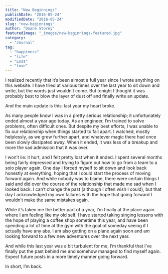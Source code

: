 ```yaml
---
title: "New Beginnings"
publishDate: "2016-05-24"
modifiedDate: "2016-05-24"
slug: "new-beginnings"
author: "Duane Storey"
featuredImage: "_images/new-beginnings-featured.jpg"
category:
  - "Journal"
tag:
  - "happiness"
  - "life"
  - "Loss"
  - "love"
---
```


I realized recently that it’s been almost a full year since I wrote anything on this website. I have tried at various times over the last year to sit down and write, but the words just wouldn’t come. But tonight I thought it was probably best to blow the layer of dust off and finally write an update.

And the main update is this: last year my heart broke.

As many people know I was in a pretty serious relationship; it unfortunately ended almost a year ago today. As an engineer, I’m trained to solve problems, often difficult ones. But despite my best efforts, I was unable to fix our relationship when things started to fall apart. I watched, mostly helplessly, as we grew further apart, and whatever magic there had once been slowly dissipated away. When it ended, it was less of a breakup and more the sad admission that it was over.

I won’t lie: it hurt, and I felt pretty lost when it ended. I spent several months being fairly depressed and trying to figure out how to go from a team to a solo player again. One day I forced myself to sit down and look back honestly at everything, hoping that I could start the process of moving forward again. And while nobody was to blame, there were certain things I said and did over the course of the relationship that made me sad when I looked back. I can’t change the past (although I often wish I could), but that day I acknowledged my own failures with the hope that going forward I wouldn’t make the same mistakes again.

While it’s taken me the better part of a year, I’m finally at the place again where I am feeling like my old self. I have started taking singing lessons with the hope of playing a coffee shop sometime this year, and have been spending a lot of time at the gym with the goal of someday seeing if I actually have any abs. I am also getting on a plane again soon and am looking forward to a few new adventures over the next year.

And while this last year was a bit turbulent for me, I’m thankful that I’ve finally put the past behind me and somehow managed to find myself again. Expect future posts in a more timely manner going forward.

In short, I’m back.